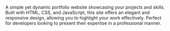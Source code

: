 A simple yet dynamic portfolio website showcasing your projects and skills. Built with HTML, CSS, and JavaScript, this site offers an elegant and responsive design, allowing you to highlight your work effectively. Perfect for developers looking to present their expertise in a professional manner.
